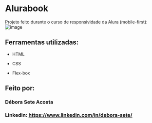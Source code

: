 # Alurabook
Projeto feito durante o curso de responsividade da Alura (mobile-first):
![image](https://github.com/deborasete/Alurabook/assets/170202982/c11d563b-759b-4189-838f-adf88b851939)


## Ferramentas utilizadas: 

  

* HTML 

  

* CSS 

  

* Flex-box 

  

## Feito por: 

  

### Débora Sete Acosta 

  

### Linkedin: https://www.linkedin.com/in/debora-sete/ 
